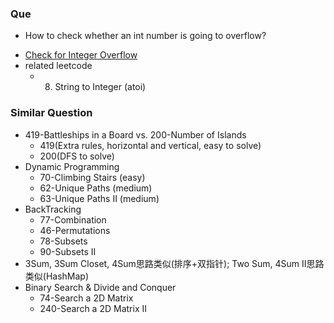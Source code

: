 ### Que
+ How to check whether an int number is going to overflow? 
* [Check for Integer Overflow](http://www.geeksforgeeks.org/check-for-integer-overflow/)
* related leetcode
   + 8. String to Integer (atoi)

### Similar Question
+ 419-Battleships in a Board vs. 200-Number of Islands
  + 419(Extra rules, horizontal and vertical, easy to solve)
  + 200(DFS to solve)
+ Dynamic Programming
  + 70-Climbing Stairs (easy)
  + 62-Unique Paths (medium)
  + 63-Unique Paths II (medium)
+ BackTracking
  + 77-Combination
  + 46-Permutations
  + 78-Subsets
  + 90-Subsets II
+ 3Sum, 3Sum Closet, 4Sum思路类似(排序+双指针); Two Sum, 4Sum II思路类似(HashMap)
+ Binary Search & Divide and Conquer
  + 74-Search a 2D Matrix 
  + 240-Search a 2D Matrix II

